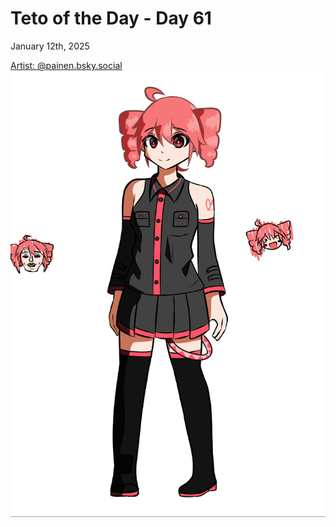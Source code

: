 # Teto of the Day - Day 61
<div class="post-date">January 12th, 2025</div>

[Artist: @painen.bsky.social](https://bsky.app/profile/painen.bsky.social/post/3lfjch66jbc2h)
![Kasane Teto Art](/totd/DAY_61.jpg)